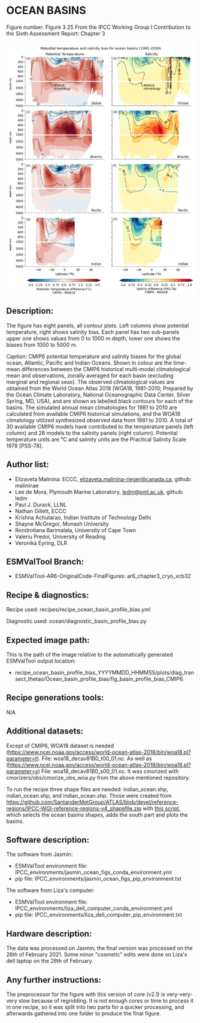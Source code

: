 
OCEAN BASINS
============

Figure number: Figure 3.25
From the IPCC Working Group I Contribution to the Sixth Assessment Report: Chapter 3

![Figure 3.25](../images/ar6_wg1_chap3_fig3_25_ocean_basin.png?raw=true)

Description:
------------
The figure has eight panels, all contour plots. Left columns show potential temperature, right 
shows salinity bias. Each panel has two sub-panels upper one shows values from 0 to 1000 m depth, 
lower one shows the biases from 1000 to 5000 m.

Caption: CMIP6 potential temperature and salinity biases for the global ocean, Atlantic, Pacific
and Indian Oceans. Shown in colour are the time-mean differences between the CMIP6 historical 
multi-model climatological mean and observations, zonally averaged for each basin 
(excluding marginal and regional seas). The observed climatological values are obtained from the
World Ocean Atlas 2018 (WOA18, 1981-2010; Prepared by the Ocean Climate Laboratory,
National Oceanographic Data Center, Silver Spring, MD, USA), and are shown as labelled 
black contours for each of the basins. The simulated annual mean climatologies for 1981 to 2010 
are calculated from available CMIP6 historical simulations, and the WOA18 climatology utilized 
synthesized observed data from 1981 to 2010. A total of 30 available CMIP6 models have 
contributed to the temperature panels (left column) and 28 models to the salinity panels 
(right column). Potential temperature units are °C and salinity units are the Practical 
Salinity Scale 1978 [PSS-78].

Author list:
------------
- Elizaveta Malinina: ECCC, elizaveta.malinina-rieger@canada.ca, github: malininae
- Lee de Mora, Plymouth Marine Laboratory, ledm@pml.ac.uk, github: ledm
- Paul J. Durack, LLNL
- Nathan Gillett, ECCC
- Krishna Achutarao, Indian Institute of Technology Delhi
- Shayne McGregor, Monash University
- Rondrotiana Barimalala, University of Cape Town
- Valeriu Predoi, University of Reading
- Veronika Eyring, DLR

ESMValTool Branch:
------------------
- ESMValTool-AR6-OriginalCode-FinalFigures: ar6_chapter3_cryo_xcb32

Recipe & diagnostics:
---------------------
Recipe used: recipes/recipe_ocean_basin_profile_bias.yml

Diagnostic used: ocean/diagnostic_basin_profile_bias.py

Expected image path:
--------------------
This is the path of the image relative to the automatically generated ESMValTool output location:
- recipe_ocean_basin_profile_bias_YYYYMMDD_HHMMSS/plots/diag_transect_thetao/Ocean_basin_profile_bias/fig_basin_profile_bias_CMIP6.

Recipe generations tools: 
-------------------------
N/A

Additional datasets:
--------------------
Except of CMIP6, WOA18 dataset is needed (https://www.ncei.noaa.gov/access/world-ocean-atlas-2018/bin/woa18.pl?parameter=t). 
File: woa18_decav81B0_t00_01.nc. As well as (https://www.ncei.noaa.gov/access/world-ocean-atlas-2018/bin/woa18.pl?parameter=s)
File: woa18_decav81B0_s00_01.nc. It was cmorized with cmorizers/obs/cmorize_obs_woa.py 
from the above mentioned repository.

To run the recipe three shape files are needed: indian_ocean.shp, indian_ocean.shp, and indian_ocean.shp. 
Those were created from https://github.com/SantanderMetGroup/ATLAS/blob/devel/reference-regions/IPCC-WGI-reference-regions-v4_shapefile.zip 
with [this script](../auxiliary_scripts/shape_file_creation.py), which selects the ocean basins shapes,
adds the south part and plots the basins. 

Software description:
---------------------
The software from Jasmin:
- ESMValTool environment file: IPCC_environments/jasmin_ocean_figs_conda_environment.yml
- pip file: IPCC_environments/jasmin_ocean_figs_pip_environment.txt

The software from Liza's computer:
- ESMValTool environment file: IPCC_environments/liza_dell_computer_conda_environment.yml
- pip file: IPCC_environments/liza_dell_computer_pip_environment.txt

Hardware description:
---------------------
The data was processed on Jasmin, the final version was processed on the 26th of February 2021.
Some minor "cosmetic" edits were done on Liza's dell laptop on the 28th of February.

Any further instructions: 
-------------------------
The preprocessor for the figure with this version of core (v2.1) is very-very-very slow because 
of regridding. It is not enough cores or time to process it in one recipe, so it was split into 
two parts for a quicker processing, and afterwards gathered into one folder to produce the final figure. 